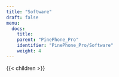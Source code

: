 ```yaml
---
title: "Software"
draft: false
menu:
  docs:
    title:
    parent: "PinePhone_Pro"
    identifier: "PinePhone_Pro/Software"
    weight: 4
---
```


{{< children >}}